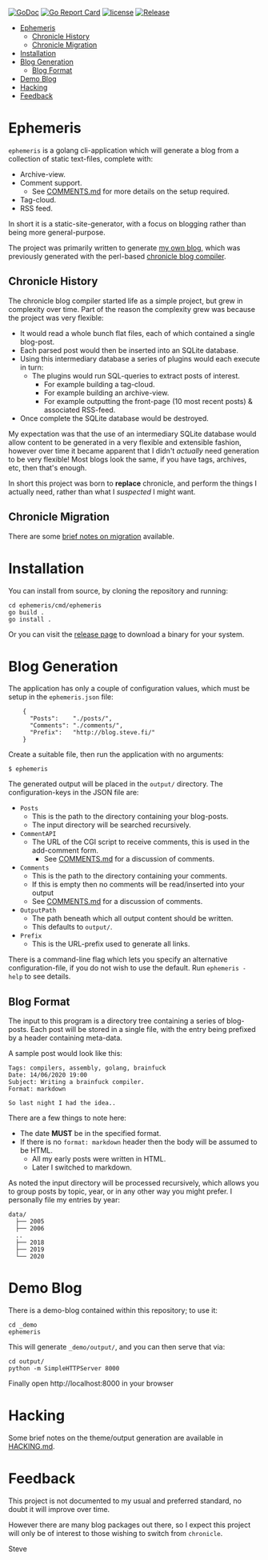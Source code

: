 [![GoDoc](https://godoc.org/github.com/skx/ephemeris?status.svg)](http://godoc.org/github.com/skx/ephemeris)
[![Go Report Card](https://goreportcard.com/badge/github.com/skx/ephemeris)](https://goreportcard.com/report/github.com/skx/ephemeris)
[![license](https://img.shields.io/github/license/skx/ephemeris.svg)](https://github.com/skx/ephemeris/blob/master/LICENSE)
[![Release](https://img.shields.io/github/release/skx/ephemeris.svg)](https://github.com/skx/ephemeris/releases/latest)


* [Ephemeris](#ephemeris)
  * [Chronicle History](#chronicle-history)
  * [Chronicle Migration](#chronicle-migration)
* [Installation](#installation)
* [Blog Generation](#blog-generation)
   * [Blog Format](#blog-format)
* [Demo Blog](#demo-blog)
* [Hacking](#hacking)
* [Feedback](#feedback)


# Ephemeris

`ephemeris` is a golang cli-application which will generate a blog from a collection of static text-files, complete with:

* Archive-view.
* Comment support.
  * See [COMMENTS.md](COMMENTS.md) for more details on the setup required.
* Tag-cloud.
* RSS feed.

In short it is a static-site-generator, with a focus on blogging rather than being more general-purpose.

The project was primarily written to generate [my own blog](https://blog.steve.fi/), which was previously generated with the perl-based [chronicle blog compiler](https://steve.fi/Software/chronicle/).


## Chronicle History

The chronicle blog compiler started life as a simple project, but grew in complexity over time.  Part of the reason the complexity grew was because the project was very flexible:

* It would read a whole bunch flat files, each of which contained a single blog-post.
* Each parsed post would then be inserted into an SQLite database.
* Using this intermediary database a series of plugins would each execute in turn:
  * The plugins would run SQL-queries to extract posts of interest.
    * For example building a tag-cloud.
    * For example building an archive-view.
    * For example outputting the front-page (10 most recent posts) & associated RSS-feed.
* Once complete the SQLite database would be destroyed.

My expectation was that the use of an intermediary SQLite database would allow content to be generated in a very flexible and extensible fashion, however over time it became apparent that I didn't _actually_ need generation to be very flexible!  Most blogs look the same, if you have tags, archives, etc, then that's enough.

In short this project was born to __replace__ chronicle, and perform the things I actually need, rather than what I _suspected_ I might want.



## Chronicle Migration

There are some [brief notes on migration](MIGRATION.md) available.




# Installation

You can install from source, by cloning the repository and running:

    cd ephemeris/cmd/ephemeris
    go build .
    go install .

Or you can visit the [release page](https://github.com/skx/evalfilter/releases) to download a binary for your system.


# Blog Generation

The application has only a couple of configuration values, which must be setup
in the `ephemeris.json` file:

        {
          "Posts":    "./posts/",
          "Comments": "./comments/",
          "Prefix":   "http://blog.steve.fi/"
        }

Create a suitable file, then run the application with no arguments:

    $ ephemeris

The generated output will be placed in the `output/` directory.  The configuration-keys in the JSON file are:

* `Posts`
  * This is the path to the directory containing your blog-posts.
  * The input directory will be searched recursively.
* `CommentAPI`
  * The URL of the CGI script to receive comments, this is used in the add-comment form.
    * See [COMMENTS.md](COMMENTS.md) for a discussion of comments.
* `Comments`
  * This is the path to the directory containing your comments.
  * If this is empty then no comments will be read/inserted into your output
  * See [COMMENTS.md](COMMENTS.md) for a discussion of comments.
* `OutputPath`
  * The path beneath which all output content should be written.
  * This defaults to `output/`.
* `Prefix`
  * This is the URL-prefix used to generate all links.

There is a command-line flag which lets you specify an alternative configuration-file, if you do not wish to use the default.  Run `ephemeris -help` to see details.




## Blog Format

The input to this program is a directory tree containing a series of blog-posts.  Each post will be stored in a single file, with the entry being prefixed by a header containing meta-data.

A sample post would look like this:

```
Tags: compilers, assembly, golang, brainfuck
Date: 14/06/2020 19:00
Subject: Writing a brainfuck compiler.
Format: markdown

So last night I had the idea..
```

There are a few things to note here:

* The date **MUST** be in the specified format.
* If there is no `format: markdown` header then the body will be assumed to be HTML.
  * All my early posts were written in HTML.
  * Later I switched to markdown.

As noted the input directory will be processed recursively, which allows you to group posts by topic, year, or in any other way you might prefer.  I personally file my entries by year:

```
data/
  ├── 2005
  ├── 2006
  ..
  ├── 2018
  ├── 2019
  └── 2020
```


# Demo Blog

There is a demo-blog contained within this repository; to use it:

```
cd _demo
ephemeris
```

This will generate `_demo/output/`, and you can then serve that via:

```
cd output/
python -m SimpleHTTPServer 8000
```

Finally open http://localhost:8000 in your browser




# Hacking

Some brief notes on the theme/output generation are available in [HACKING.md](HACKING.md).




# Feedback

This project is not documented to my usual and preferred standard, no doubt it will improve over time.

However there are many blog packages out there, so I expect this project will only be of interest to those wishing to switch from `chronicle`.

Steve

